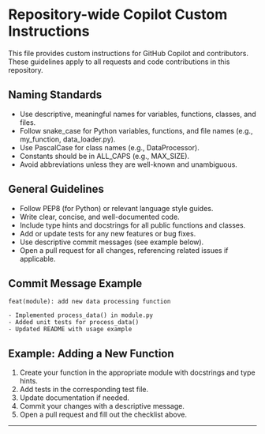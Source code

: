 # Repository-wide Copilot Custom Instructions

This file provides custom instructions for GitHub Copilot and contributors. These guidelines apply to all requests and code contributions in this repository.

## Naming Standards
- Use descriptive, meaningful names for variables, functions, classes, and files.
- Follow snake_case for Python variables, functions, and file names (e.g., my_function, data_loader.py).
- Use PascalCase for class names (e.g., DataProcessor).
- Constants should be in ALL_CAPS (e.g., MAX_SIZE).
- Avoid abbreviations unless they are well-known and unambiguous.


## General Guidelines
- Follow PEP8 (for Python) or relevant language style guides.
- Write clear, concise, and well-documented code.
- Include type hints and docstrings for all public functions and classes.
- Add or update tests for any new features or bug fixes.
- Use descriptive commit messages (see example below).
- Open a pull request for all changes, referencing related issues if applicable.

## Commit Message Example
```
feat(module): add new data processing function

- Implemented process_data() in module.py
- Added unit tests for process_data()
- Updated README with usage example
```

## Example: Adding a New Function
1. Create your function in the appropriate module with docstrings and type hints.
2. Add tests in the corresponding test file.
3. Update documentation if needed.
4. Commit your changes with a descriptive message.
5. Open a pull request and fill out the checklist above.

---

